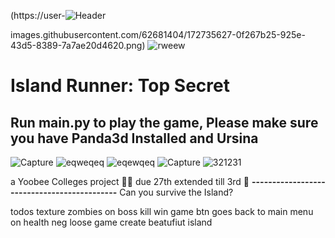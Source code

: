 (https://user-![Header](https://user-images.githubusercontent.com/62681404/174518713-6bf1a740-9616-4566-bef2-1574c5ff1c22.png)

images.githubusercontent.com/62681404/172735627-0f267b25-925e-43d5-8389-7a7ae20d4620.png)
![rweew](https://user-images.githubusercontent.com/62681404/172735634-52a0c4e8-8588-4a32-ae56-2bf00570c81d.png)

# Island Runner: Top Secret
## Run main.py to play the game, Please make sure you have Panda3d Installed and Ursina
![Capture](https://user-images.githubusercontent.com/62681404/171524079-7757e54e-b56e-453d-8260-9be6d005e4f4.JPG)
![eqweqeq](https://user-images.githubusercontent.com/62681404/171524082-efe4a237-4444-4e3a-a9cb-486c35fb702a.JPG)
![eqewqeq](https://user-images.githubusercontent.com/62681404/171524084-1593733a-79f2-4c13-9b6a-f7f727935b70.JPG)
![Capture](https://user-images.githubusercontent.com/62681404/174518738-93a7d09a-2952-4732-8089-de9de37aa74e.JPG)
![321231](https://user-images.githubusercontent.com/62681404/174518742-86345c0c-b358-4344-95de-5145d1959702.JPG)


a Yoobee Colleges project 🐱‍🐉 due 27th extended till 3rd 🎁
**--------------------------------------------**
Can you survive the Island?

todos texture zombies
on boss kill win game btn goes back to main menu
on health neg loose game
create beatufiut island 





